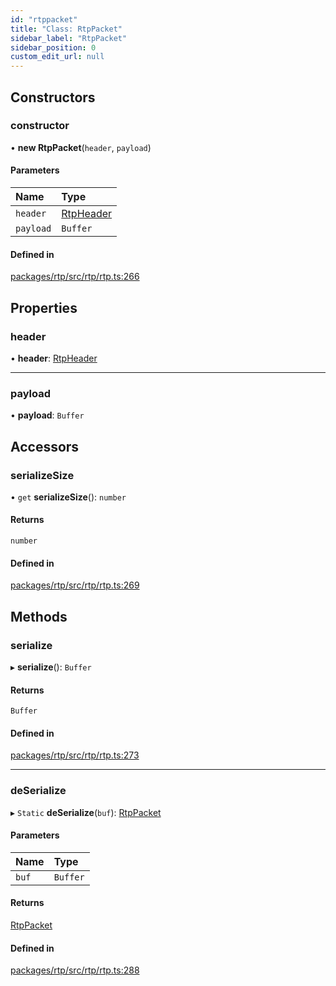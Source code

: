 ```yaml
---
id: "rtppacket"
title: "Class: RtpPacket"
sidebar_label: "RtpPacket"
sidebar_position: 0
custom_edit_url: null
---
```


## Constructors

### constructor

• **new RtpPacket**(`header`, `payload`)

#### Parameters

| Name | Type |
| :------ | :------ |
| `header` | [RtpHeader](rtpheader.md) |
| `payload` | `Buffer` |

#### Defined in

[packages/rtp/src/rtp/rtp.ts:266](https://github.com/shinyoshiaki/werift-webrtc/blob/8a77e73/packages/rtp/src/rtp/rtp.ts#L266)

## Properties

### header

• **header**: [RtpHeader](rtpheader.md)

___

### payload

• **payload**: `Buffer`

## Accessors

### serializeSize

• `get` **serializeSize**(): `number`

#### Returns

`number`

#### Defined in

[packages/rtp/src/rtp/rtp.ts:269](https://github.com/shinyoshiaki/werift-webrtc/blob/8a77e73/packages/rtp/src/rtp/rtp.ts#L269)

## Methods

### serialize

▸ **serialize**(): `Buffer`

#### Returns

`Buffer`

#### Defined in

[packages/rtp/src/rtp/rtp.ts:273](https://github.com/shinyoshiaki/werift-webrtc/blob/8a77e73/packages/rtp/src/rtp/rtp.ts#L273)

___

### deSerialize

▸ `Static` **deSerialize**(`buf`): [RtpPacket](rtppacket.md)

#### Parameters

| Name | Type |
| :------ | :------ |
| `buf` | `Buffer` |

#### Returns

[RtpPacket](rtppacket.md)

#### Defined in

[packages/rtp/src/rtp/rtp.ts:288](https://github.com/shinyoshiaki/werift-webrtc/blob/8a77e73/packages/rtp/src/rtp/rtp.ts#L288)
